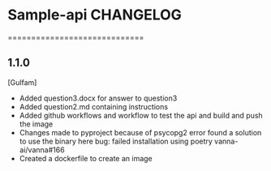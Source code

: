 # Sample-api CHANGELOG
=============================

1.1.0
------
[Gulfam]
- Added question3.docx for answer to question3
- Added question2.md containing instructions
- Added github workflows and workflow to test the api and build and push the image
- Changes made to pyproject because of psycopg2 error found a solution to use the binary here bug: failed installation using poetry vanna-ai/vanna#166
- Created a dockerfile to create an image
